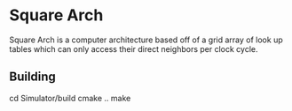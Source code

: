 Square Arch
===

Square Arch is a computer architecture based off of a grid array of look up
tables which can only access their direct neighbors per clock cycle.

Building
---
cd Simulator/build
cmake ..
make
